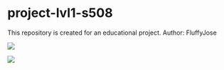 # project-lvl1-s508
This repository is created for an educational project. 
Author: FluffyJose

<a href="https://codeclimate.com/github/FluffyJose/project-lvl1-s508/maintainability"><img src="https://api.codeclimate.com/v1/badges/3a3a2c6994d6883b9f5a/maintainability" /></a>

<a href="https://codeclimate.com/github/FluffyJose/project-lvl1-s508/test_coverage"><img src="https://api.codeclimate.com/v1/badges/3a3a2c6994d6883b9f5a/test_coverage" /></a>
